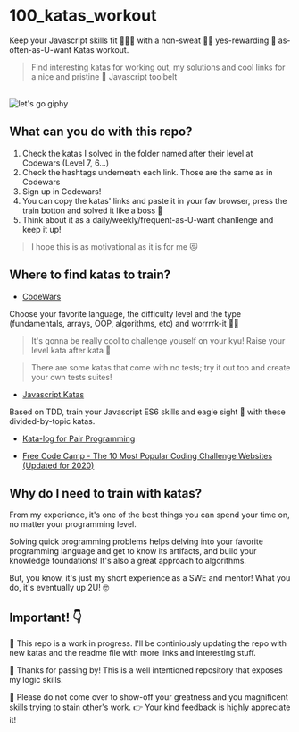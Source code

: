 # 100_katas_workout
Keep your Javascript skills fit 🏋🏻‍♀️ with a non-sweat 🧘‍♀️ yes-rewarding 🎁 as-often-as-U-want Katas workout. 

> Find interesting katas for working out, my solutions and cool links for a nice and pristine 💅 Javascript toolbelt

<br>
<span>
    <img src='https://media.giphy.com/media/pqgxmJrqLEZ5C/giphy.gif' alt="let's go giphy"/>
</span>
</br>

## What can you do with this repo?
1. Check the katas I solved in the folder named after their level at Codewars (Level 7, 6...)
2. Check the hashtags underneath each link. Those are the same as in Codewars
3. Sign up in Codewars!
4. You can copy the katas' links and paste it in your fav browser, press the train botton and solved it like a boss 🚀
5. Think about it as a daily/weekly/frequent-as-U-want chanllenge and keep it up!

> I hope this is as motivational as it is for me 😻


## Where to find katas to train?

- [CodeWars](https://www.codewars.com/)

Choose your favorite language, the difficulty level and the type (fundamentals, arrays, OOP, algorithms, etc) and worrrrk-it 🍑🍑

> It's gonna be really cool to challenge youself on your kyu! Raise your level kata after kata 💪

> There are some katas that come with no tests; try it out too and create your own tests suites! 

- [Javascript Katas](https://jskatas.org/)

Based on TDD, train your Javascript ES6 skills and eagle sight 🦅 with these divided-by-topic katas.

- [Kata-log for Pair Programming](https://kata-log.rocks/pair-programming)

- [Free Code Camp - The 10 Most Popular Coding Challenge Websites (Updated for 2020)](https://www.freecodecamp.org/news/the-10-most-popular-coding-challenge-websites-of-2016-fb8a5672d22f/)

## Why do I need to train with katas?
From my experience, it's one of the best things you can spend your time on, no matter your programming level.

Solving quick programming problems helps delving into your favorite programming language and get to know its artifacts, and build your knowledge foundations! It's also a great approach to algorithms.

But, you know, it's just my short experience as a SWE and mentor! What you do, it's eventually up 2U! 🤓

## Important! 👇
🚸 This repo is a work in progress. I'll be continiously updating the repo with new katas and the readme file with more links and interesting stuff.

🙏 Thanks for passing by! This is a well intentioned repository that exposes my logic skills. 

📛  Please do not come over to show-off your greatness and you magnificent skills trying to stain other's work. 👉 Your kind feedback is highly appreciate it!


